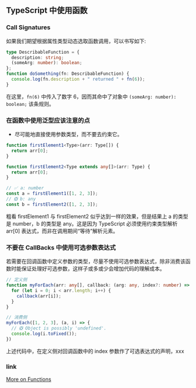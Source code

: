 ## TypeScript 中使用函数

### Call Signatures

如果我们期望根据属性类型动态选取函数调用，可以书写如下:

```ts
type DescribableFunction = {
  description: string;
  (someArg: number): boolean;
};
function doSomething(fn: DescribableFunction) {
  console.log(fn.description + " returned " + fn(6));
}
```

在这里，`fn(6)` 中传入了数字 6，因而其命中了对象中 `(someArg: number): boolean;` 该条规则。

### 在函数中使用泛型应该注意的点

* 尽可能地直接使用参数类型，而不要去约束它。

```ts
function firstElement1<Type>(arr: Type[]) {
  return arr[0];
}

function firstElement2<Type extends any[]>(arr: Type) {
  return arr[0];
}

// ✅ a: number
const a = firstElement1([1, 2, 3]);
// ❎ b: any
const b = firstElement2([1, 2, 3]);
```

粗看 firstElement1 与 firstElement2 似乎达到一样的效果，但是结果上 a 的类型是 number，b 的类型是 any。这是因为 TypeScript 必须使用约束类型解析 arr[0] 表达式，而非在调用期间“等待”解析元素。

### 不要在 CallBacks 中使用可选参数表达式

若需要在回调函数中定义参数的类型，尽量不使用可选参数表达式，除非消费该函数时能保证处理好可选参数，这样子或多或少会增加代码的理解成本。

```ts
// 定义侧
function myForEach(arr: any[], callback: (arg: any, index?: number) => void) {
  for (let i = 0; i < arr.length; i++) {
    callback(arr[i]);
  }
}

// 消费侧
myForEach([1, 2, 3], (a, i) => {
  // ❎ Object is possibly 'undefined'.
  console.log(i.toFixed());
})
```

上述代码中，在定义侧对回调函数中的 index 参数作了可选表达式的声明，xxx

### link

[More on Functions](https://www.typescriptlang.org/docs/handbook/2/functions.html)